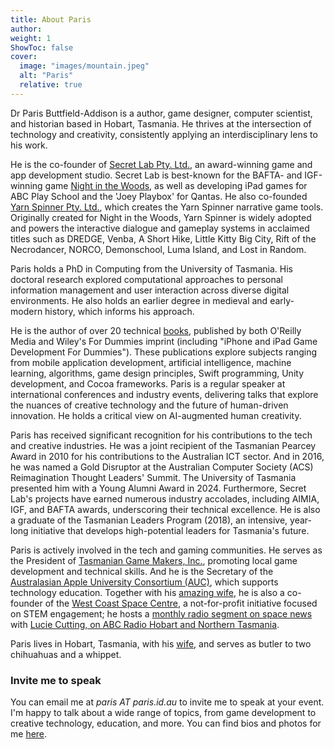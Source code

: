 ```yaml
---
title: About Paris
author: 
weight: 1
ShowToc: false
cover:
  image: "images/mountain.jpeg"
  alt: "Paris"
  relative: true
---
```


Dr Paris Buttfield-Addison is a author, game designer, computer scientist, and historian based in Hobart, Tasmania. He thrives at the intersection of technology and creativity, consistently applying an interdisciplinary lens to his work.

He is the co-founder of [Secret Lab Pty. Ltd.](https://secretlab.games), an award-winning game and app development studio. Secret Lab is best-known for the BAFTA- and IGF-winning game [Night in the Woods](https://nightinthewoods.com), as well as developing iPad games for ABC Play School and the 'Joey Playbox' for Qantas. He also co-founded [Yarn Spinner Pty. Ltd.](https://yarnspinner.dev), which creates the Yarn Spinner narrative game tools. Originally created for Night in the Woods, Yarn Spinner is widely adopted and powers the interactive dialogue and gameplay systems in acclaimed titles such as DREDGE, Venba, A Short Hike, Little Kitty Big City, Rift of the Necrodancer, NORCO, Demonschool, Luma Island, and Lost in Random.

Paris holds a PhD in Computing from the University of Tasmania. His doctoral research explored computational approaches to personal information management and user interaction across diverse digital environments. He also holds an earlier degree in medieval and early-modern history, which informs his approach.

He is the author of over 20 technical [books](/books-and-events/books), published by both O'Reilly Media and Wiley's For Dummies imprint (including "iPhone and iPad Game Development For Dummies"). These publications explore subjects ranging from mobile application development, artificial intelligence, machine learning, algorithms, game design principles, Swift programming, Unity development, and Cocoa frameworks. Paris is a regular speaker at international conferences and industry events, delivering talks that explore the nuances of creative technology and the future of human-driven innovation. He holds a critical view on AI-augmented human creativity.

Paris has received significant recognition for his contributions to the tech and creative industries. He was a joint recipient of the Tasmanian Pearcey Award in 2010 for his contributions to the Australian ICT sector. And in 2016, he was named a Gold Disruptor at the Australian Computer Society (ACS) Reimagination Thought Leaders' Summit. The University of Tasmania presented him with a Young Alumni Award in 2024. Furthermore, Secret Lab's projects have earned numerous industry accolades, including AIMIA, IGF, and BAFTA awards, underscoring their technical excellence. He is also a graduate of the Tasmanian Leaders Program (2018), an intensive, year-long initiative that develops high-potential leaders for Tasmania's future.

Paris is actively involved in the tech and gaming communities. He serves as the President of [Tasmanian Game Makers, Inc.](https://tasgamemakers.com), promoting local game development and technical skills. And he is the Secretary of the [Australasian Apple University Consortium (AUC)](https://auc.edu.au), which supports technology education. Together with his [amazing wife](https://themartianlife.com), he is also a co-founder of the [West Coast Space Centre](https://westcoastspacecentre.com), a not-for-profit initiative focused on STEM engagement; he hosts a [monthly radio segment on space news](/posts/spacenews/) with [Lucie Cutting, on ABC Radio Hobart and Northern Tasmania](https://www.abc.net.au/listen/programs/hobart-sundays).

Paris lives in Hobart, Tasmania, with his [wife](https://themartianlife.com), and serves as butler to two chihuahuas and a whippet.

### Invite me to speak

You can email me at _paris AT paris.id.au_ to invite me to speak at your event. I'm happy to talk about a wide range of topics, from game development to creative technology, education, and more. You can find bios and photos for me [here](/books-and-events/events/#speaker-information).